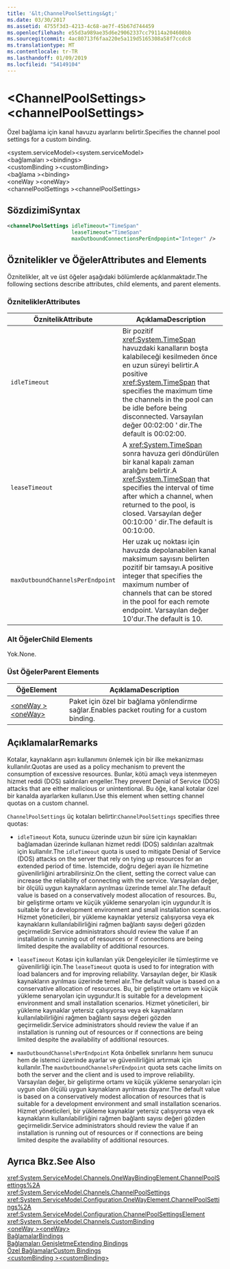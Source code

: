 ```yaml
---
title: '&lt;ChannelPoolSettings&gt;'
ms.date: 03/30/2017
ms.assetid: 4755f3d3-4213-4c68-ae7f-45b67d744459
ms.openlocfilehash: e55d3a989ae35d6e29062337cc79114a204608bb
ms.sourcegitcommit: 4ac80713f6faa220e5a119d5165308a58f7ccdc8
ms.translationtype: MT
ms.contentlocale: tr-TR
ms.lasthandoff: 01/09/2019
ms.locfileid: "54149104"
---
```

# <a name="ltchannelpoolsettingsgt"></a><span data-ttu-id="35d69-102">&lt;ChannelPoolSettings&gt;</span><span class="sxs-lookup"><span data-stu-id="35d69-102">&lt;channelPoolSettings&gt;</span></span>
<span data-ttu-id="35d69-103">Özel bağlama için kanal havuzu ayarlarını belirtir.</span><span class="sxs-lookup"><span data-stu-id="35d69-103">Specifies the channel pool settings for a custom binding.</span></span>  
  
 <span data-ttu-id="35d69-104">\<system.serviceModel></span><span class="sxs-lookup"><span data-stu-id="35d69-104">\<system.serviceModel></span></span>  
<span data-ttu-id="35d69-105">\<bağlamaları ></span><span class="sxs-lookup"><span data-stu-id="35d69-105">\<bindings></span></span>  
<span data-ttu-id="35d69-106">\<customBinding ></span><span class="sxs-lookup"><span data-stu-id="35d69-106">\<customBinding></span></span>  
<span data-ttu-id="35d69-107">\<bağlama ></span><span class="sxs-lookup"><span data-stu-id="35d69-107">\<binding></span></span>  
<span data-ttu-id="35d69-108">\<oneWay ></span><span class="sxs-lookup"><span data-stu-id="35d69-108">\<oneWay></span></span>  
<span data-ttu-id="35d69-109">\<channelPoolSettings ></span><span class="sxs-lookup"><span data-stu-id="35d69-109">\<channelPoolSettings></span></span>  
  
## <a name="syntax"></a><span data-ttu-id="35d69-110">Sözdizimi</span><span class="sxs-lookup"><span data-stu-id="35d69-110">Syntax</span></span>  
  
```xml  
<channelPoolSettings idleTimeout="TimeSpan"
                     leaseTimeout="TimeSpan"
                     maxOutboundConnectionsPerEndpopint="Integer" />
```  
  
## <a name="attributes-and-elements"></a><span data-ttu-id="35d69-111">Öznitelikler ve Öğeler</span><span class="sxs-lookup"><span data-stu-id="35d69-111">Attributes and Elements</span></span>  
 <span data-ttu-id="35d69-112">Öznitelikler, alt ve üst öğeler aşağıdaki bölümlerde açıklanmaktadır.</span><span class="sxs-lookup"><span data-stu-id="35d69-112">The following sections describe attributes, child elements, and parent elements.</span></span>  
  
### <a name="attributes"></a><span data-ttu-id="35d69-113">Öznitelikler</span><span class="sxs-lookup"><span data-stu-id="35d69-113">Attributes</span></span>  
  
|<span data-ttu-id="35d69-114">Öznitelik</span><span class="sxs-lookup"><span data-stu-id="35d69-114">Attribute</span></span>|<span data-ttu-id="35d69-115">Açıklama</span><span class="sxs-lookup"><span data-stu-id="35d69-115">Description</span></span>|  
|---------------|-----------------|  
|`idleTimeout`|<span data-ttu-id="35d69-116">Bir pozitif <xref:System.TimeSpan> havuzdaki kanalların boşta kalabileceği kesilmeden önce en uzun süreyi belirtir.</span><span class="sxs-lookup"><span data-stu-id="35d69-116">A positive <xref:System.TimeSpan> that specifies the maximum time the channels in the pool can be idle before being disconnected.</span></span> <span data-ttu-id="35d69-117">Varsayılan değer 00:02:00 ' dir.</span><span class="sxs-lookup"><span data-stu-id="35d69-117">The default is 00:02:00.</span></span>|  
|`leaseTimeout`|<span data-ttu-id="35d69-118">A <xref:System.TimeSpan> sonra havuza geri döndürülen bir kanal kapalı zaman aralığını belirtir.</span><span class="sxs-lookup"><span data-stu-id="35d69-118">A <xref:System.TimeSpan> that specifies the interval of time after which a channel, when returned to the pool, is closed.</span></span> <span data-ttu-id="35d69-119">Varsayılan değer 00:10:00 ' dir.</span><span class="sxs-lookup"><span data-stu-id="35d69-119">The default is 00:10:00.</span></span>|  
|`maxOutboundChannelsPerEndpoint`|<span data-ttu-id="35d69-120">Her uzak uç noktası için havuzda depolanabilen kanal maksimum sayısını belirten pozitif bir tamsayı.</span><span class="sxs-lookup"><span data-stu-id="35d69-120">A positive integer that specifies the maximum number of channels that can be stored in the pool for each remote endpoint.</span></span> <span data-ttu-id="35d69-121">Varsayılan değer 10'dur.</span><span class="sxs-lookup"><span data-stu-id="35d69-121">The default is 10.</span></span>|  
  
### <a name="child-elements"></a><span data-ttu-id="35d69-122">Alt Öğeler</span><span class="sxs-lookup"><span data-stu-id="35d69-122">Child Elements</span></span>  
 <span data-ttu-id="35d69-123">Yok.</span><span class="sxs-lookup"><span data-stu-id="35d69-123">None.</span></span>  
  
### <a name="parent-elements"></a><span data-ttu-id="35d69-124">Üst Öğeler</span><span class="sxs-lookup"><span data-stu-id="35d69-124">Parent Elements</span></span>  
  
|<span data-ttu-id="35d69-125">Öğe</span><span class="sxs-lookup"><span data-stu-id="35d69-125">Element</span></span>|<span data-ttu-id="35d69-126">Açıklama</span><span class="sxs-lookup"><span data-stu-id="35d69-126">Description</span></span>|  
|-------------|-----------------|  
|[<span data-ttu-id="35d69-127">\<oneWay ></span><span class="sxs-lookup"><span data-stu-id="35d69-127">\<oneWay></span></span>](../../../../../docs/framework/configure-apps/file-schema/wcf/oneway.md)|<span data-ttu-id="35d69-128">Paket için özel bir bağlama yönlendirme sağlar.</span><span class="sxs-lookup"><span data-stu-id="35d69-128">Enables packet routing for a custom binding.</span></span>|  
  
## <a name="remarks"></a><span data-ttu-id="35d69-129">Açıklamalar</span><span class="sxs-lookup"><span data-stu-id="35d69-129">Remarks</span></span>  
 <span data-ttu-id="35d69-130">Kotalar, kaynakların aşırı kullanımını önlemek için bir ilke mekanizması kullanılır.</span><span class="sxs-lookup"><span data-stu-id="35d69-130">Quotas are used as a policy mechanism to prevent the consumption of excessive resources.</span></span> <span data-ttu-id="35d69-131">Bunlar, kötü amaçlı veya istenmeyen hizmet reddi (DOS) saldırıları engeller.</span><span class="sxs-lookup"><span data-stu-id="35d69-131">They prevent Denial of Service (DOS) attacks that are either malicious or unintentional.</span></span> <span data-ttu-id="35d69-132">Bu öğe, kanal kotalar özel bir kanalda ayarlarken kullanın.</span><span class="sxs-lookup"><span data-stu-id="35d69-132">Use this element when setting channel quotas on a custom channel.</span></span>  
  
 <span data-ttu-id="35d69-133">`ChannelPoolSettings` üç kotaları belirtir:</span><span class="sxs-lookup"><span data-stu-id="35d69-133">`ChannelPoolSettings` specifies three quotas:</span></span>  
  
-   <span data-ttu-id="35d69-134">`idleTimeout` Kota, sunucu üzerinde uzun bir süre için kaynakları bağlamadan üzerinde kullanan hizmet reddi (DOS) saldırıları azaltmak için kullanılır.</span><span class="sxs-lookup"><span data-stu-id="35d69-134">The `idleTimeout` quota is used to mitigate Denial of Service (DOS) attacks on the server that rely on tying up resources for an extended period of time.</span></span> <span data-ttu-id="35d69-135">İstemcide, doğru değeri ayarı ile hizmetine güvenilirliğini artırabilirsiniz.</span><span class="sxs-lookup"><span data-stu-id="35d69-135">On the client, setting the correct value can increase the reliability of connecting with the service.</span></span> <span data-ttu-id="35d69-136">Varsayılan değer, bir ölçülü uygun kaynakların ayrılması üzerinde temel alır.</span><span class="sxs-lookup"><span data-stu-id="35d69-136">The default value is based on a conservatively modest allocation of resources.</span></span> <span data-ttu-id="35d69-137">Bu, bir geliştirme ortamı ve küçük yükleme senaryoları için uygundur.</span><span class="sxs-lookup"><span data-stu-id="35d69-137">It is suitable for a development environment and small installation scenarios.</span></span> <span data-ttu-id="35d69-138">Hizmet yöneticileri, bir yükleme kaynaklar yetersiz çalışıyorsa veya ek kaynakların kullanılabilirliğini rağmen bağlantı sayısı değeri gözden geçirmelidir.</span><span class="sxs-lookup"><span data-stu-id="35d69-138">Service administrators should review the value if an installation is running out of resources or if connections are being limited despite the availability of additional resources.</span></span>  
  
-   <span data-ttu-id="35d69-139">`leaseTimeout` Kotası için kullanılan yük Dengeleyiciler ile tümleştirme ve güvenilirliği için.</span><span class="sxs-lookup"><span data-stu-id="35d69-139">The `leaseTimeout` quota is used to for integration with load balancers and for improving reliability.</span></span> <span data-ttu-id="35d69-140">Varsayılan değer, bir Klasik kaynakların ayrılması üzerinde temel alır.</span><span class="sxs-lookup"><span data-stu-id="35d69-140">The default value is based on a conservative allocation of resources.</span></span> <span data-ttu-id="35d69-141">Bu, bir geliştirme ortamı ve küçük yükleme senaryoları için uygundur.</span><span class="sxs-lookup"><span data-stu-id="35d69-141">It is suitable for a development environment and small installation scenarios.</span></span> <span data-ttu-id="35d69-142">Hizmet yöneticileri, bir yükleme kaynaklar yetersiz çalışıyorsa veya ek kaynakların kullanılabilirliğini rağmen bağlantı sayısı değeri gözden geçirmelidir.</span><span class="sxs-lookup"><span data-stu-id="35d69-142">Service administrators should review the value if an installation is running out of resources or if connections are being limited despite the availability of additional resources.</span></span>  
  
-   <span data-ttu-id="35d69-143">`maxOutboundChannelsPerEndpoint` Kota önbellek sınırlarını hem sunucu hem de istemci üzerinde ayarlar ve güvenilirliğini artırmak için kullanılır.</span><span class="sxs-lookup"><span data-stu-id="35d69-143">The `maxOutboundChannelsPerEndpoint` quota sets cache limits on both the server and the client and is used to improve reliability.</span></span> <span data-ttu-id="35d69-144">Varsayılan değer, bir geliştirme ortamı ve küçük yükleme senaryoları için uygun olan ölçülü uygun kaynakların ayrılması dayanır.</span><span class="sxs-lookup"><span data-stu-id="35d69-144">The default value is based on a conservatively modest allocation of resources that is suitable for a development environment and small installation scenarios.</span></span> <span data-ttu-id="35d69-145">Hizmet yöneticileri, bir yükleme kaynaklar yetersiz çalışıyorsa veya ek kaynakların kullanılabilirliğini rağmen bağlantı sayısı değeri gözden geçirmelidir.</span><span class="sxs-lookup"><span data-stu-id="35d69-145">Service administrators should review the value if an installation is running out of resources or if connections are being limited despite the availability of additional resources.</span></span>  
  
## <a name="see-also"></a><span data-ttu-id="35d69-146">Ayrıca Bkz.</span><span class="sxs-lookup"><span data-stu-id="35d69-146">See Also</span></span>  
 <xref:System.ServiceModel.Channels.OneWayBindingElement.ChannelPoolSettings%2A>  
 <xref:System.ServiceModel.Channels.ChannelPoolSettings>  
 <xref:System.ServiceModel.Configuration.OneWayElement.ChannelPoolSettings%2A>  
 <xref:System.ServiceModel.Configuration.ChannelPoolSettingsElement>  
 <xref:System.ServiceModel.Channels.CustomBinding>  
 [<span data-ttu-id="35d69-147">\<oneWay ></span><span class="sxs-lookup"><span data-stu-id="35d69-147">\<oneWay></span></span>](../../../../../docs/framework/configure-apps/file-schema/wcf/oneway.md)  
 [<span data-ttu-id="35d69-148">Bağlamalar</span><span class="sxs-lookup"><span data-stu-id="35d69-148">Bindings</span></span>](../../../../../docs/framework/wcf/bindings.md)  
 [<span data-ttu-id="35d69-149">Bağlamaları Genişletme</span><span class="sxs-lookup"><span data-stu-id="35d69-149">Extending Bindings</span></span>](../../../../../docs/framework/wcf/extending/extending-bindings.md)  
 [<span data-ttu-id="35d69-150">Özel Bağlamalar</span><span class="sxs-lookup"><span data-stu-id="35d69-150">Custom Bindings</span></span>](../../../../../docs/framework/wcf/extending/custom-bindings.md)  
 [<span data-ttu-id="35d69-151">\<customBinding ></span><span class="sxs-lookup"><span data-stu-id="35d69-151">\<customBinding></span></span>](../../../../../docs/framework/configure-apps/file-schema/wcf/custombinding.md)
